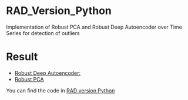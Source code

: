 
# RAD_Version_Python
Implementation of Robust PCA and Robust Deep Autoencoder over Time Series for detection of outliers

Result
==================
 * [Robust Deep Autoencoder:](http://nbviewer.jupyter.org/github/dlegor/RAD_Version_Python/blob/master/Notebook/Examples_and_Tests-Autoencoder.ipynb)
 * [Robust PCA](http://nbviewer.jupyter.org/github/dlegor/RAD_Version_Python/blob/master/Notebook/Examples_and_Tests-rPCA.ipynb)


You can find the code in [RAD version Python](https://github.com/dlegor/RAD_Version_Python)


